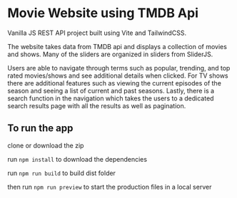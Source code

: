 # Movie Website using TMDB Api

Vanilla JS REST API project built using Vite and TailwindCSS.

The website takes data from TMDB api and displays a collection of movies and shows. Many of the sliders are organized in sliders from SliderJS.

Users are able to navigate through terms such as popular, trending, and top rated movies/shows and see additional details when clicked. For TV shows there are additional features such as viewing the current episodes of the season and seeing a list of current and past seasons. Lastly, there is a search function in the navigation which takes the users to a dedicated search results page with all the results as well as pagination.

## To run the app

clone or download the zip

run `npm install` to download the dependencies

run `npm run build` to build dist folder 

then run `npm run preview` to start the production files in a local server

